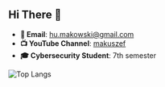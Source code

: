 ## Hi There 👋

- **📧 Email**: [hu.makowski@gmail.com](mailto:hu.makowski@gmail.com)
- **📺 YouTube Channel**: [makuszef](https://www.youtube.com/@Makuszef)
- **🎓 Cybersecurity Student**: 7th semester

![Top Langs](https://github-readme-stats.vercel.app/api/top-langs/?username=anuraghazra&hide=javascript,html)
